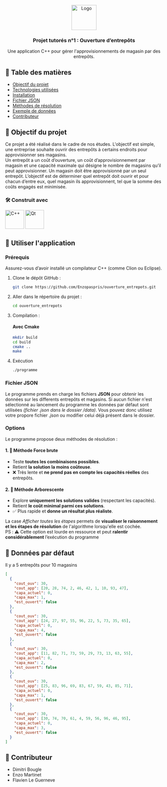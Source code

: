 <!-- PROJECT LOGO -->
<br />
<div align="center">
  <a href="https://github.com/Enzopaspris/ouverture_entrepots">
    <img src="https://img.icons8.com/?size=100&id=20425&format=png&color=000000" alt="Logo" width="80" height="80">
  </a>

  <h3 align="center">Projet tutorés n°1 : Ouverture d’entrepôts</h3>

  <p align="center">
    Une application C++ pour gérer l'approvisionnements de magasin par des entrepôts.
    <br />
  </p>
</div>

## 📑 Table des matières
- [Objectif du projet](#-objectif-du-projet)
- [Technologies utilisées](#-construit-avec)
- [Installation](#-utiliser-lapplication)
- [Fichier JSON](#fichier-json)
- [Méthodes de résolution](#options)
- [Exemple de données](#-données-par-défaut)
- [Contributeur](#-contributeur)


## 🎯 Objectif du projet

Ce projet a été réalisé dans le cadre de nos études. L'objectif est simple, une entreprise souhaite ouvrir des entrepôts à certains endroits pour approvisionner ses magasins. <br>
Un entrepôt a un coût d’ouverture, un coût d’approvisionnement par magasin et une capacité maximale qui
désigne le nombre de magasins qu’il peut approvisionner. Un magasin doit être approvisionné par un seul
entrepôt. L’objectif est de déterminer quel entrepôt doit ouvrir et pour chacun d’entre eux, quel magasin ils
approvisionnent, tel que la somme des coûts engagés est minimisée.

### 🛠️ Construit avec

<img href="https://devdocs.io/cpp/" src="https://upload.wikimedia.org/wikipedia/commons/thumb/1/18/ISO_C%2B%2B_Logo.svg/1822px-ISO_C%2B%2B_Logo.svg.png" alt="C++" width="60"/>
<img href="https://doc.qt.io/" src="https://upload.wikimedia.org/wikipedia/commons/8/81/Qt_logo_neon_2022.svg" alt="Qt" width="60"/>

## 🚀 Utiliser l'application

### Prérequis

Assurez-vous d’avoir installé un compilateur C++ (comme Clion ou Eclipse).

1.  Clone le dépôt GitHub :
    ```sh
    git clone https://github.com/Enzopaspris/ouverture_entrepots.git
    ```
2.  Aller dans le répertoire du projet :
    ```sh
    cd ouverture_entrepots
    ```
3.  Compilation :

    #### Avec Cmake
      ```sh
      mkdir build
      cd build
      cmake ..
      make
      ```
  4.  Exécution
      ```sh
      ./programme
      ```
### Fichier JSON

Le programme prends en charge les fichiers **JSON** pour obtenir les données sur les differents entrepôts et magasins. Si aucun fichier n'est sélectionné au lancement du programme les données par défaut sont utilisées *(fichier .json dans le dossier /data)*. Vous pouvez donc utilisez votre propore fichier *.json* ou modifier celui déjà présent dans le dossier.

### Options
Le programme propose deux méthodes de résolution :

#### 1. 🔹 Méthode Force brute
- Teste **toutes les combinaisons possibles**.  
- Retient **la solution la moins coûteuse**.  
- ❌ Très lente et **ne prend pas en compte les capacités réelles** des entrepôts.

#### 2. 🔹 Méthode Arborescente
- Explore **uniquement les solutions valides** (respectant les capacités).  
- Retient **le coût minimal parmi ces solutions**.  
- ✅ Plus rapide et **donne un résultat plus réaliste**.

La case *Afficher toutes les étapes* permets de **visualiser le raisonnement et les étapes de résolution** de l'algorithme lorsqu'elle est cochée.
<br> PS : ⚠️ Cette option est lourde en ressource et peut **ralentir considérablement** l’exécution du programme

## 📁 Données par défaut

Il y a 5 entrepôts pour 10 magasins

```json
[
  {
    "cout_ouv": 30,
    "cout_app": [20, 28, 74, 2, 46, 42, 1, 10, 93, 47],
    "capa_actuel": 0,
    "capa_max": 1,
    "est_ouvert": false
  },
  {
    "cout_ouv": 30,
    "cout_app": [24, 27, 97, 55, 96, 22, 5, 73, 35, 65],
    "capa_actuel": 0,
    "capa_max": 4,
    "est_ouvert": false
  },
  {
    "cout_ouv": 30,
    "cout_app": [11, 82, 71, 73, 59, 29, 73, 13, 63, 55],
    "capa_actuel": 0,
    "capa_max": 2,
    "est_ouvert": false
  },
  {
    "cout_ouv": 30,
    "cout_app": [25, 83, 96, 69, 83, 67, 59, 43, 85, 71],
    "capa_actuel": 0,
    "capa_max": 1,
    "est_ouvert": false
  },
  {
    "cout_ouv": 30,
    "cout_app": [30, 74, 70, 61, 4, 59, 56, 96, 46, 95],
    "capa_actuel": 0,
    "capa_max": 3,
    "est_ouvert": false
  }
]
```
## 🤝 Contributeur
- Dimitri Bougle
- Enzo Martinet
- Flavien Le Guerneve
